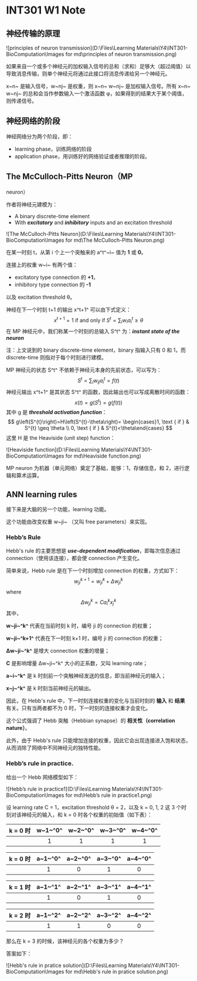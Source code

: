 # INT301 W1 Note
## 神经传输的原理

![principles of neuron transmission](D:\Files\Learning Materials\Y4\INT301-BioComputation\Images for md\principles of neuron transmission.png)

如果来自一个或多个神经元的加权输入信号的总和（求和）足够大（超过阈值）以导致消息传输，则单个神经元将通过此接口将消息传递给另一个神经元。

x~n~ 是输入信号，w~nj~ 是权重，则 x~n~ w~nj~ 是加权输入信号。所有 x~n~ w~nj~ 的总和会当作参数输入一个激活函数 φ，如果得到的结果大于某个阈值，则传递信号。

## 神经网络的阶段

神经网络分为两个阶段，即：

* learning phase，训练网络的阶段
* application phase，用训练好的网络验证或者推理的阶段。

## The McCulloch-Pitts Neuron（MP
neuron）

作者将神经元建模为：

* A binary discrete-time element
* With ***excitatory*** and ***inhibitory*** inputs and an
  excitation threshold

![The McCulloch-Pitts Neuron](D:\Files\Learning Materials\Y4\INT301-BioComputation\Images for md\The McCulloch-Pitts Neuron.png)

在某一时刻 t，从第 i 个上一个突触来的 a^t^~i~ 值为 **1** 或 **0**。

连接上的权重 w~i~ 有两个值：

* excitatory type connection 的 **+1**，
* inhibitory type connection 的 **-1**

以及 excitation threshold θ。



神经在下一个时刻 t+1 的输出 x^t+1^ 可以由下式定义：
$$
x^{t+1}=1 \text { if and only if } S^{t}=\sum_{i} w_{i} a_{i}^{t} \geq \theta
$$
在 MP 神经元中，我们称某一个时刻的总输入 S^t^ 为：***instant state of the neuron***

注：上文说到的 binary discrete-time element，binary 指输入只有 0 和 1，而 discrete-time 则指对于每个时刻进行建模。



MP 神经元的状态 S^t^ 不依赖于神经元本身的先前状态，可以写为：
$$
S^{t}=\sum_{i} w_{i j} a_{i}^{t}=f(t)
$$
神经元输出 x^t+1^ 是其状态 S^t^ 的函数，因此输出也可以写成离散时间的函数：
$$
x(t)=g\left(S^{t}\right)=g(f(t))
$$
其中 g 是 ***threshold activation function***：
$$
g\left(S^{t}\right)=H\left(S^{t}-\theta\right)= \begin{cases}1, \text { if } & S^{t} \geq \theta \\ 0, \text { if } & S^{t}<\theta\end{cases}
$$
这里 H 是 the Heaviside (unit step) function：

![Heaviside function](D:\Files\Learning Materials\Y4\INT301-BioComputation\Images for md\Heaviside function.png)

MP neuron 为机器（单元网络）奠定了基础，能够：1，存储信息，和 2，进行逻辑和算术运算。



## ANN learning rules

接下来是大脑的另一个功能，learning 功能。

这个功能由改变权重 w~ji~ （又叫 free parameters）来实现。



### Hebb’s Rule

Hebb's rule 的主要思想是 ***use-dependent modification***，即每次信息通过 connection（使用该连接），都会使 connection 产生变化。



简单来说，Hebb rule 是在下一个时刻增加 connection 的权重，方式如下：
$$
w_{j i}^{k+1}=w_{j i}^{k}+\Delta w_{j i}^{k}
$$
where
$$
\Delta w_{j i}^{k}=C a_{i}^{k} x_{j}^{k}
$$
其中，

 **w~ji~^k^** 代表在当前时刻 k 时，编号 ji 的 connection 的权重；

**w~ji~^k+1^** 代表在下一时刻 k+1 时，编号 ji 的 connection 的权重；

**Δw~ji~^k^** 是增大 connection 权重的增量；

**C** 是影响增量 Δw~ji~^k^ 大小的正系数，又叫 learning rate；

**a~i~^k^** 是 k 时刻前一个突触神经发送的信息，即当前神经元的输入；

**x~j~^k^** 是 k 时刻当前神经元的输出。



因此，在 Hebb's rule 中，下一时刻连接权重的变化与当前时刻的 **输入** 和 **结果** 有关。只有当两者都不为 0 时，下一时刻的连接权重才会变化。

这个公式强调了 Hebb 突触（Hebbian synapse）的 **相关性（correlation nature）**。

此外，由于 Hebb's rule 只能增加连接的权重，因此它会出现连接进入饱和状态，从而消除了网络中不同神经元的独特性能。



### Hebb’s rule in practice.

给出一个 Hebb 网络模型如下：

![Hebb’s rule in practice1](D:\Files\Learning Materials\Y4\INT301-BioComputation\Images for md\Hebb’s rule in practice1.png)

设 learning rate C = 1，excitation threshold θ = 2，以及 k = 0, 1, 2 这 3 个时刻对该神经元的输入，和 k = 0 时各个权重的初始值（如下表）：

| k = 0 时 | w~1~^0^ | w~2~^0^ | w~3~^0^ | w~4~^0^ |
| :------: | :-----: | :-----: | :-----: | :-----: |
|          |    1    |    1    |    1    |    1    |

| k = 0 时 | a~1~^0^ | a~2~^0^ | a~3~^0^ | a~4~^0^ |
| :------: | :-----: | :-----: | :-----: | :-----: |
|          |    1    |    0    |    1    |    0    |

| k = 1 时 | a~1~^1^ | a~2~^1^ | a~3~^1^ | a~4~^1^ |
| :------: | :-----: | :-----: | :-----: | :-----: |
|          |    1    |    0    |    1    |    0    |

| k = 2 时 | a~1~^2^ | a~2~^2^ | a~3~^2^ | a~4~^2^ |
| :------: | :-----: | :-----: | :-----: | :-----: |
|          |    1    |    1    |    0    |    0    |

那么在 k = 3 的时候，该神经元的各个权重为多少？

答案如下：

![Hebb's rule in pratice solution](D:\Files\Learning Materials\Y4\INT301-BioComputation\Images for md\Hebb's rule in pratice solution.png)

